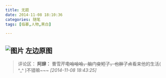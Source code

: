 ```yaml
---
title: 无题
date: 2014-11-08 18:10:36
categories: 随笔
tags: [临摹,人物,黑白]

---
```

![图片](2846274964515735089.jpg)
左边原图
---
>评论区：
>**阿肆：** 曹雪芹嘞~~哈哈哈，脑门变短了，也胖了点~~看来他的生活( ^_^ )不错嘛~~~  *[2014-11-08 18:43:25]*
>
